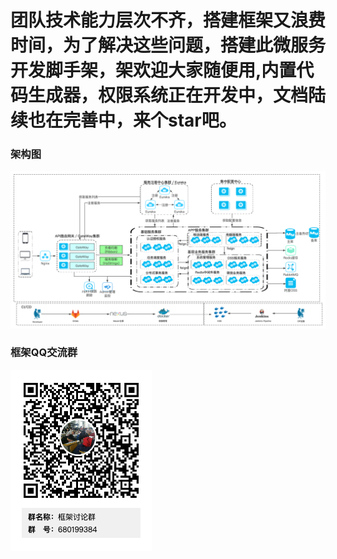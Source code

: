 # 团队技术能力层次不齐，搭建框架又浪费时间，为了解决这些问题，搭建此微服务开发脚手架，架欢迎大家随便用,内置代码生成器，权限系统正在开发中，文档陆续也在完善中，来个star吧。
### 架构图   
![Image](image/Framework.jpg)
### 框架QQ交流群
![Image](image/qq.png)